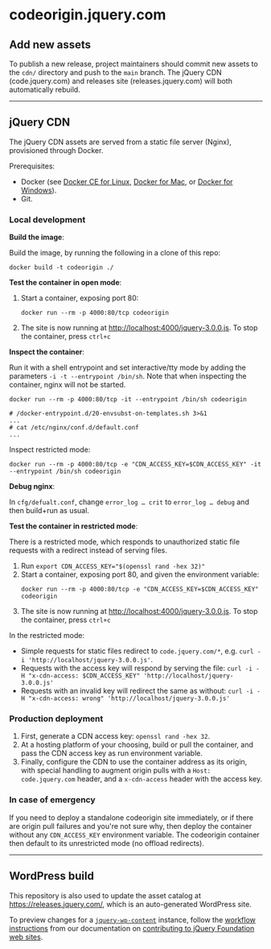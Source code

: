 codeorigin.jquery.com
=====================

## Add new assets

To publish a new release, project maintainers should commit new assets to the `cdn/` directory and push to the `main` branch. The jQuery CDN (code.jquery.com) and releases site (releases.jquery.com) will both automatically rebuild.

-------

## jQuery CDN

The jQuery CDN assets are served from a static file server (Nginx), provisioned through Docker.

Prerequisites:
* Docker (see [Docker CE for Linux](https://docs.docker.com/install/#server), [Docker for Mac](https://hub.docker.com/editions/community/docker-ce-desktop-mac), or [Docker for Windows](https://docs.docker.com/docker-for-windows/install/)).
* Git.

### Local development

**Build the image**:

Build the image, by running the following in a clone of this repo:

```
docker build -t codeorigin ./
```

**Test the container in open mode**:

1. Start a container, exposing port 80:
   ```
   docker run --rm -p 4000:80/tcp codeorigin
   ```
1. The site is now running at <http://localhost:4000/jquery-3.0.0.js>.
   To stop the container, press `ctrl+c`

**Inspect the container**:

Run it with a shell entrypoint and set interactive/tty mode by adding the parameters `-i -t --entrypoint /bin/sh`.
Note that when inspecting the container, nginx will not be started.

```
docker run --rm -p 4000:80/tcp -it --entrypoint /bin/sh codeorigin

# /docker-entrypoint.d/20-envsubst-on-templates.sh 3>&1
...
# cat /etc/nginx/conf.d/default.conf
...
```

Inspect restricted mode:

```
docker run --rm -p 4000:80/tcp -e "CDN_ACCESS_KEY=$CDN_ACCESS_KEY" -it --entrypoint /bin/sh codeorigin
```

**Debug nginx**:

In `cfg/defualt.conf`, change `error_log … crit` to `error_log … debug` and then build+run as usual.

**Test the container in restricted mode**:

There is a restricted mode, which responds to unauthorized static file requests with a redirect instead of serving files.

1. Run `export CDN_ACCESS_KEY="$(openssl rand -hex 32)"`
1. Start a container, exposing port 80, and given the environment variable:
   ```
   docker run --rm -p 4000:80/tcp -e "CDN_ACCESS_KEY=$CDN_ACCESS_KEY" codeorigin
   ````
1. The site is now running at <http://localhost:4000/jquery-3.0.0.js>.
   To stop the container, press `ctrl+c`

In the restricted mode:

* Simple requests for static files redirect to `code.jquery.com/*`, e.g. `curl -i 'http://localhost/jquery-3.0.0.js'`.
* Requests with the access key will respond by serving the file: `curl -i -H "x-cdn-access: $CDN_ACCESS_KEY" 'http://localhost/jquery-3.0.0.js'`
* Requests with an invalid key will redirect the same as without: `curl -i -H "x-cdn-access: wrong" 'http://localhost/jquery-3.0.0.js'`

### Production deployment

1. First, generate a CDN access key: `openssl rand -hex 32`.
1. At a hosting platform of your choosing, build or pull the container, and pass the CDN access key as run environment variable.
1. Finally, configure the CDN to use the container address as its origin, with special handling to augment origin pulls with a `Host: code.jquery.com` header, and a `x-cdn-access` header with the access key.

### In case of emergency

If you need to deploy a standalone codeorigin site immediately, or if there are origin pull failures and you're not sure why, then deploy the container without any `CDN_ACCESS_KEY` environment variable. The codeorigin container then default to its unrestricted mode (no offload redirects).

-------

## WordPress build

This repository is also used to update the asset catalog at <https://releases.jquery.com/>, which is an auto-generated WordPress site.

To preview changes for a [`jquery-wp-content`](https://github.com/jquery/jquery-wp-content) instance, follow the [workflow instructions](http://contribute.jquery.org/web-sites/#workflow) from our documentation on [contributing to jQuery Foundation web sites](http://contribute.jquery.org/web-sites/).
